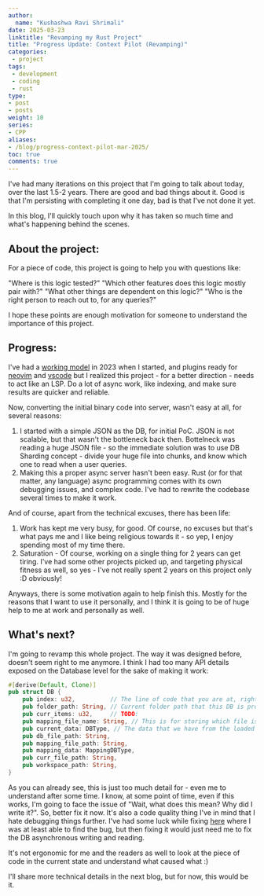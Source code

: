 ```yaml
---
author:
  name: "Kushashwa Ravi Shrimali"
date: 2025-03-23
linktitle: "Revamping my Rust Project"
title: "Progress Update: Context Pilot (Revamping)"
categories:
 - project
tags:
 - development
 - coding
 - rust
type:
- post
- posts
weight: 10
series:
- CPP
aliases:
- /blog/progress-context-pilot-mar-2025/
toc: true
comments: true
---
```


I've had many iterations on this project that I'm going to talk about today, over the last 1.5-2 years. There are good and bad things about it. Good is that I'm persisting with completing it one day, bad is that I've not done it yet.

In this blog, I'll quickly touch upon why it has taken so much time and what's happening behind the scenes.

## About the project:

For a piece of code, this project is going to help you with questions like:

"Where is this logic tested?"
"Which other features does this logic mostly pair with?"
"What other things are dependent on this logic?"
"Who is the right person to reach out to, for any queries?"

I hope these points are enough motivation for someone to understand the importance of this project.

## Progress:

I've had a [working model](https://github.com/krshrimali/context-pilot-rs) in 2023 when I started, and plugins ready for [neovim](https://github.com/krshrimali/context-pilot.nvim) and [vscode](https://github.com/krshrimali/context-pilot-vscode) but I realized this project - for a better direction - needs to act like an LSP. Do a lot of async work, like indexing, and make sure results are quicker and reliable.

Now, converting the initial binary code into server, wasn't easy at all, for several reasons:

1. I started with a simple JSON as the DB, for initial PoC. JSON is not scalable, but that wasn't the bottleneck back then. Bottelneck was reading a huge JSON file - so the immediate solution was to use DB Sharding concept - divide your huge file into chunks, and know which one to read when a user queries.
2. Making this a proper async server hasn't been easy. Rust (or for that matter, any language) async programming comes with its own debugging issues, and complex code. I've had to rewrite the codebase several times to make it work.

And of course, apart from the technical excuses, there has been life:

1. Work has kept me very busy, for good. Of course, no excuses but that's what pays me and I like being religious towards it - so yep, I enjoy spending most of my time there.
2. Saturation - Of course, working on a single thing for 2 years can get tiring. I've had some other projects picked up, and targeting physical fitness as well, so yes - I've not really spent 2 years on this project only :D obviously!

Anyways, there is some motivation again to help finish this. Mostly for the reasons that I want to use it personally, and I think it is going to be of huge help to me at work and personally as well.

## What's next?

I'm going to revamp this whole project. The way it was designed before, doesn't seem right to me anymore. I think I had too many API details exposed on the Database level for the sake of making it work:
```rust
#[derive(Default, Clone)]
pub struct DB {
    pub index: u32,          // The line of code that you are at, right now? TODO:
    pub folder_path: String, // Current folder path that this DB is processing, or the binary is running
    pub curr_items: u32,     // TODO:
    pub mapping_file_name: String, // This is for storing which file is in which folder/file? <-- TODO:
    pub current_data: DBType, // The data that we have from the loaded DB into our inhouse member
    pub db_file_path: String,
    pub mapping_file_path: String,
    pub mapping_data: MappingDBType,
    pub curr_file_path: String,
    pub workspace_path: String,
}
```

As you can already see, this is just too much detail for - even me to understand after some time. I know, at some point of time, even if this works, I'm going to face the issue of "Wait, what does this mean? Why did I write it?". So, better fix it now. It's also a code quality thing I've in mind that I hate debugging things further. I've had some luck while fixing [here](https://github.com/krshrimali/context-pilot-rs/commit/d0aa6bea5c0ed0101c2b37c3ac30b6f959ba8aa7) where I was at least able to find the bug, but then fixing it would just need me to fix the DB asynchronous writing and reading.

It's not ergonomic for me and the readers as well to look at the piece of code in the current state and understand what caused what :)

I'll share more technical details in the next blog, but for now, this would be it.
